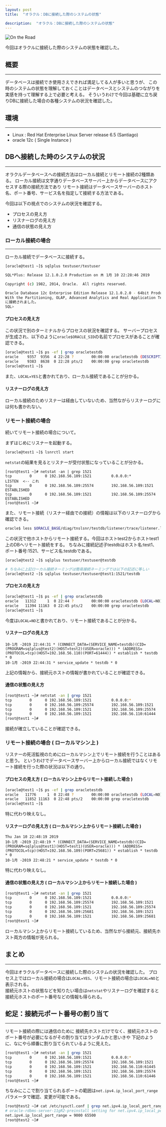 ```yaml
---
layout: post
title:  "オラクル：DBに接続した際のシステムの状態"

description:  "オラクル：DBに接続した際のシステムの状態"
---
```


![On the Road]({{site.baseurl}}/images/on_the_road.png)


今回はオラクルに接続した際のシステムの状態を確認した。

## 概要
---
データベースは接続でき使用さえできれば満足してる人が多いと思うが、
この時のシステムの状態を理解しておくことはデータベースとシステムのつながりを実感を持って理解する上で必要と考える。
そういうわけで今回は基礎に立ち戻りDBに接続した場合の各種システムの状況を確認した。

## 環境
---
* Linux : Red Hat Enterprise Linux Server release 6.5 (Santiago)
* oracle 12c ( Single Instance )  

## DBへ接続した時のシステムの状況
---
オラクルデータベースへの接続方法はローカル接続とリモート接続の2種類ある。
ローカル接続は文字通りデータベースサーバー上からデータベースにアクセスする際の接続方法であり
リモート接続はデータベースサーバーのホスト名、ポート番号、サービス名を指定して接続する方法である。

今回は以下の視点でのシステムの状況を確認する。
* プロセスの見え方
* リスナーログの見え方
* 通信の状態の見え方

### ローカル接続の場合
---

ローカル接続でデータベースに接続する。
```bash
[oracle@test1 ~]$ sqlplus testuser/testuser

SQL*Plus: Release 12.1.0.2.0 Production on 木 1月 10 22:28:46 2019

Copyright (c) 1982, 2014, Oracle.  All rights reserved.

Oracle Database 12c Enterprise Edition Release 12.1.0.2.0 - 64bit Production
With the Partitioning, OLAP, Advanced Analytics and Real Application Testing options
に接続されました。
SQL>
```

#### プロセスの見え方
この状況で別のターミナルからプロセスの状況を確認する。
サーバープロセスが生成され、以下のように``oracle$ORACLE_SID``の名前でプロセスがあることが確認できる。
```bash
[oracle@test1 ~]$ ps -ef | grep oracletestdb
oracle    9357  9356  4 22:28 ?        00:00:00 oracletestdb (DESCRIPTION=(LOCAL=YES)(ADDRESS=(PROTOCOL=beq)))
oracle    9383  8638  0 22:28 pts/2    00:00:00 grep oracletestdb
[oracle@test1 ~]$
```
また、``LOCAL=YES``と書かれており、ローカル接続であることが分かる。


#### リスナーログの見え方
ローカル接続のためリスナーは経由していないため、当然ながらリスナーログには何も書かれない。


### リモート接続の場合

続いてリモート接続の場合について。

まずはじめにリスナーを起動する。
```bash
[oracle@test1 ~]$ lsnrctl start
```

``netstat``の結果を見るとリスナーが受付状態になっていることが分かる。
```
[root@test1 ~]# netstat -an | grep 1521
tcp        0      0 192.168.56.109:1521         0.0.0.0:*                   LISTEN  <-- これ
tcp        0      0 192.168.56.109:25574        192.168.56.109:1521         ESTABLISHED
tcp        0      0 192.168.56.109:1521         192.168.56.109:25574        ESTABLISHED
[root@test1 ~]#
```

また、リモート接続（リスナー経由での接続）の情報は以下のリスナーログから確認できる。

```bash
oracle$ less $ORACLE_BASE/diag/tnslsnr/testdb/listener/trace/listener.log
```

この状況で他ホストからリモート接続する。今回はホストtest2からホストtest1上のDBへリモート接続をする。
ちなみに接続記述子testdbはホスト名:test1、ポート番号:1521、サービス名:testdbである。
```bash
[oracle@test2 ~]$ sqlplus testuser/testuser@testdb

# ちなみに上記ローカル接続ネーミングは簡易接続ネーミングでは以下の記述に等しい
[oracle@test2 ~]$ sqlplus testuser/testuser@test1:1521/testdb
```

#### プロセスの見え方
```bash
[oracle@test1 ~]$ ps -ef | grep oracletestdb
oracle   11312     1  0 22:44 ?        00:00:00 oracletestdb (LOCAL=NO)
oracle   11394 11163  0 22:45 pts/2    00:00:00 grep oracletestdb
[oracle@test1 ~]$
```

今度は```LOCAL=NO```と書かれており、リモート接続であることが分かる。

#### リスナーログの見え方
```
10-1月 -2019 22:44:31 * (CONNECT_DATA=(SERVICE_NAME=testdb)(CID=(PROGRAM=sqlplus@test2)(HOST=test2)(USER=oracle))) * (ADDRESS=(PROTOCOL=tcp)(HOST=192.168.56.110)(PORT=61444)) * establish * testdb * 0
10-1月 -2019 22:44:31 * service_update * testdb * 0
```
上記の情報から、接続元ホストの情報が書かれていることが確認できる。

#### 通信の状態の見え方
```bash
[root@test1 ~]# netstat -an | grep 1521
tcp        0      0 192.168.56.109:1521         0.0.0.0:*                   LISTEN
tcp        0      0 192.168.56.109:25574        192.168.56.109:1521         ESTABLISHED
tcp        0      0 192.168.56.109:1521         192.168.56.109:25574        ESTABLISHED
tcp        0      0 192.168.56.109:1521         192.168.56.110:61444        ESTABLISHED  <-- これ
[root@test1 ~]#
```
接続が確立していることが確認できる。

### リモート接続の場合 ( ローカルマシン上 )

リスナーの死活監視のためにローカルマシン上でリモート接続を行うことはあると思う。
というわけでデータベースサーバー上からローカル接続ではなくリモート接続を行った際の状況は以下の通り。

#### プロセスの見え方 ( ローカルマシン上からリモート接続した場合 )
```bash
[oracle@test1 ~]$ ps -ef | grep oracletestdb
oracle   11776     1  0 22:48 ?        00:00:00 oracletestdb (LOCAL=NO) <-- これ
oracle   11852 11163  0 22:48 pts/2    00:00:00 grep oracletestdb
[oracle@test1 ~]$
```

特に代わり映えなし。


#### リスナーログの見え方 ( ローカルマシン上からリモート接続した場合 )
```
Thu Jan 10 22:48:19 2019
10-1月 -2019 22:48:19 * (CONNECT_DATA=(SERVICE_NAME=testdb)(CID=(PROGRAM=sqlplus@test1)(HOST=test1)(USER=oracle))) * (ADDRESS=(PROTOCOL=tcp)(HOST=192.168.56.109)(PORT=25681)) * establish * testdb * 0
10-1月 -2019 22:48:21 * service_update * testdb * 0
```
特に代わり映えなし。

#### 通信の状態の見え方 ( ローカルマシン上からリモート接続した場合 )

```bash
[root@test1 ~]# netstat -an | grep 1521
tcp        0      0 192.168.56.109:1521         0.0.0.0:*                   LISTEN
tcp        0      0 192.168.56.109:25574        192.168.56.109:1521         ESTABLISHED
tcp        0      0 192.168.56.109:1521         192.168.56.109:25574        ESTABLISHED
tcp        0      0 192.168.56.109:25681        192.168.56.109:1521         ESTABLISHED  <-- これ ( 接続元ホストでの情報 )
tcp        0      0 192.168.56.109:1521         192.168.56.109:25681        ESTABLISHED  <-- これ ( 接続先ホストでの情報 )
[root@test1 ~]#
```
ローカルマシン上からリモート接続しているため、当然ながら接続元、接続先ホスト両方の情報が見られる。

## まとめ
---
今回はオラクルデータベースに接続した際のシステムの状況を確認した。
プロセス上ではローカル接続の場合は``LOCAL=YES``、リモート接続の場合は``LOCAL=NO``と表示される。  
接続元ホストの状態などを知りたい場合は``netstat``やリスナーログを確認すると接続元ホストのポート番号などの情報も得られる。


## 蛇足：接続元ポート番号の割り当て
---
リモート接続の際には通信のために
接続先ホストだけでなく、接続元ホストのポート番号が必要になるがその割り当てはランダムかと思いきや
下記のように、なにやら順番に割り当てられているように見えた。

```bash
[root@test1 ~]# netstat -an | grep 1521
tcp        0      0 192.168.56.109:1521         0.0.0.0:*                   LISTEN
tcp        0      0 192.168.56.109:25574        192.168.56.109:1521         ESTABLISHED
tcp        0      0 192.168.56.109:1521         192.168.56.110:61445        ESTABLISHED  <-- 一つ目の接続
tcp        0      0 192.168.56.109:1521         192.168.56.109:25574        ESTABLISHED
tcp        0      0 192.168.56.109:1521         192.168.56.110:61446        ESTABLISHED  <-- 二つ目の接続
[root@test1 ~]#
```

ちなみにここで割り当てられるポートの範囲は``net.ipv4.ip_local_port_range``パラメータで確認、変更が可能である。
```bash
[root@test2 ~]# cat /etc/sysctl.conf | grep net.ipv4.ip_local_port_range
# oracle-rdbms-server-11gR2-preinstall setting for net.ipv4.ip_local_port_range is 9000 65500
net.ipv4.ip_local_port_range = 9000 65500
[root@test2 ~]#
```


